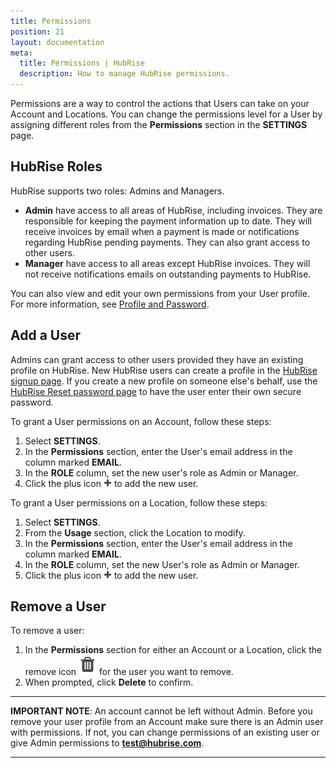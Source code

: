 ```yaml
---
title: Permissions
position: 21
layout: documentation
meta:
  title: Permissions | HubRise
  description: How to manage HubRise permissions.
---
```


Permissions are a way to control the actions that Users can take on your Account and Locations. You can change the permissions level for a User by assigning different roles from the **Permissions** section in the **SETTINGS** page.

## HubRise Roles

HubRise supports two roles: Admins and Managers.

- **Admin** have access to all areas of HubRise, including invoices. They are responsible for keeping the payment information up to date. They will receive invoices by email when a payment is made or notifications regarding HubRise pending payments. They can also grant access to other users.
- **Manager** have access to all areas except HubRise invoices. They will not receive notifications emails on outstanding payments to HubRise.

You can also view and edit your own permissions from your User profile. For more information, see [Profile and Password](/docs/profile-password/).

## Add a User

Admins can grant access to other users provided they have an existing profile on HubRise. New HubRise users can create a profile in the [HubRise signup page](https://manager.hubrise.com/signup). If you create a new profile on someone else's behalf, use the [HubRise Reset password page](https://manager.hubrise.com/reset_password/new) to have the user enter their own secure password.

To grant a User permissions on an Account, follow these steps:

1. Select **SETTINGS**.
2. In the **Permissions** section, enter the User's email address in the column marked **EMAIL**.
3. In the **ROLE** column, set the new user's role as Admin or Manager.
4. Click the plus icon <InlineImage width="13" height="13">![Plus icon](../images/059-add-icon.png)</InlineImage> to add the new user.

To grant a User permissions on a Location, follow these steps:

1. Select **SETTINGS**.
1. From the **Usage** section, click the Location to modify.
2. In the **Permissions** section, enter the User's email address in the column marked **EMAIL**.
3. In the **ROLE** column, set the new User's role as Admin or Manager.
1. Click the plus icon <InlineImage width="13" height="13">![Plus icon](../images/059-add-icon.png)</InlineImage> to add the new user.

## Remove a User

To remove a user:

1. In the **Permissions** section for either an Account or a Location, click the remove icon <InlineImage width="15" height="16">![Trash icon](../images/057-2x-trash-icon.png)</InlineImage> for the user you want to remove.
2. When prompted, click **Delete** to confirm.

---

**IMPORTANT NOTE**: An account cannot be left without Admin. Before you remove your user profile from an Account make sure there is an Admin user with permissions. If not, you can change permissions of an existing user or give Admin permissions to **test@hubrise.com**.

---